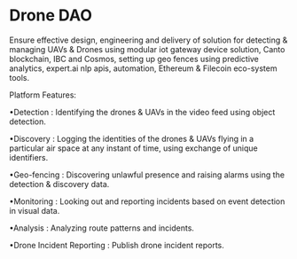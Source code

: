 # Drone DAO

Ensure effective design, engineering and delivery of solution for detecting & managing UAVs & Drones using modular iot gateway device solution, Canto blockchain, IBC and Cosmos, setting up geo fences using predictive analytics, expert.ai nlp apis, automation, Ethereum & Filecoin eco-system tools.

Platform Features:

•Detection : Identifying the drones & UAVs in the video feed using object detection.

•Discovery : Logging the identities of the drones & UAVs flying in a particular air space at any instant of time, using exchange of unique identifiers.

•Geo-fencing : Discovering unlawful presence and raising alarms using the detection & discovery data.

•Monitoring : Looking out and reporting incidents based on event detection in visual data.

•Analysis : Analyzing route patterns and incidents.

•Drone Incident Reporting : Publish drone incident reports.
